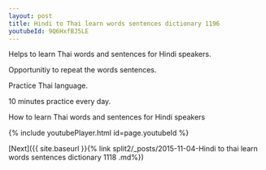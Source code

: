 ```yaml
---
layout: post
title: Hindi to Thai learn words sentences dictionary 1196 
youtubeId: 9Q6HxfBJ5LE
---
```

 
 
Helps to learn Thai words and sentences for Hindi speakers.

Opportunitiy to repeat the words sentences. 

Practice Thai language. 
 
10 minutes practice every day. 
 
How to learn Thai words and sentences for Hindi speakers 
 
{% include youtubePlayer.html id=page.youtubeId %}
 
 
[Next]({{ site.baseurl }}{% link  split2/_posts/2015-11-04-Hindi to thai learn words sentences dictionary 1118 .md%})
 
